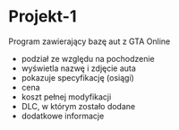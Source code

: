 # Projekt-1

Program zawierający bazę aut z GTA Online
- podział ze względu na pochodzenie
- wyświetla nazwę i zdjęcie auta
- pokazuje specyfikację (osiągi)
- cena
- koszt pełnej modyfikacji
- DLC, w którym zostało dodane
- dodatkowe informacje
